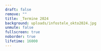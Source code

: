 ```yaml
---
draft: false
remove: ""
title: _Termine 2024
background: uploads/infostele_okto2024.jpg
unmute: false
fullscreen: true
noborder: true
lifetime: 16000
---
```

